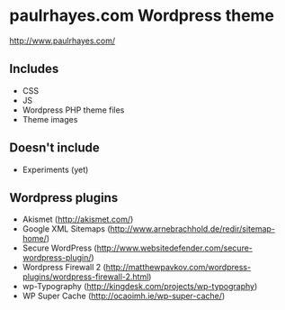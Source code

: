 # paulrhayes.com Wordpress theme
http://www.paulrhayes.com/

## Includes
- CSS
- JS
- Wordpress PHP theme files
- Theme images

## Doesn't include
- Experiments (yet)

## Wordpress plugins
- Akismet (http://akismet.com/)
- Google XML Sitemaps (http://www.arnebrachhold.de/redir/sitemap-home/)
- Secure WordPress (http://www.websitedefender.com/secure-wordpress-plugin/)
- Wordpress Firewall 2 (http://matthewpavkov.com/wordpress-plugins/wordpress-firewall-2.html)
- wp-Typography (http://kingdesk.com/projects/wp-typography)
- WP Super Cache (http://ocaoimh.ie/wp-super-cache/)